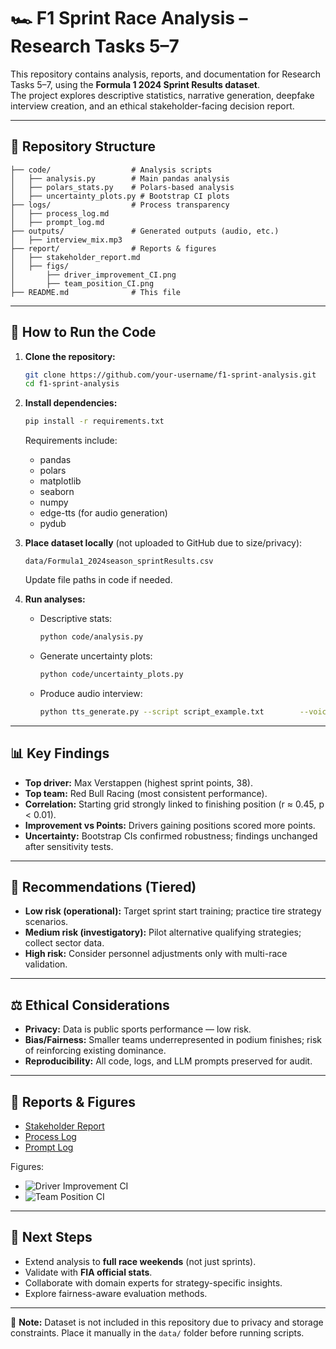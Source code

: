 # 🏎️ F1 Sprint Race Analysis – Research Tasks 5–7

This repository contains analysis, reports, and documentation for Research Tasks 5–7, using the **Formula 1 2024 Sprint Results dataset**.  
The project explores descriptive statistics, narrative generation, deepfake interview creation, and an ethical stakeholder-facing decision report.

---

## 📂 Repository Structure
```
├── code/                  # Analysis scripts
│   ├── analysis.py        # Main pandas analysis
│   ├── polars_stats.py    # Polars-based analysis
│   ├── uncertainty_plots.py # Bootstrap CI plots
├── logs/                  # Process transparency
│   ├── process_log.md
│   ├── prompt_log.md
├── outputs/               # Generated outputs (audio, etc.)
│   ├── interview_mix.mp3
├── report/                # Reports & figures
│   ├── stakeholder_report.md
│   ├── figs/
│       ├── driver_improvement_CI.png
│       ├── team_position_CI.png
├── README.md              # This file
```

---

## 🚀 How to Run the Code

1. **Clone the repository:**
   ```bash
   git clone https://github.com/your-username/f1-sprint-analysis.git
   cd f1-sprint-analysis
   ```

2. **Install dependencies:**
   ```bash
   pip install -r requirements.txt
   ```

   Requirements include:
   - pandas  
   - polars  
   - matplotlib  
   - seaborn  
   - numpy  
   - edge-tts (for audio generation)  
   - pydub  

3. **Place dataset locally** (not uploaded to GitHub due to size/privacy):
   ```
   data/Formula1_2024season_sprintResults.csv
   ```
   Update file paths in code if needed.

4. **Run analyses:**
   - Descriptive stats:
     ```bash
     python code/analysis.py
     ```
   - Generate uncertainty plots:
     ```bash
     python code/uncertainty_plots.py
     ```
   - Produce audio interview:
     ```bash
     python tts_generate.py --script script_example.txt        --voice_a en-US-JennyNeural --voice_b en-GB-RyanNeural        --out outputs/interview_mix.mp3
     ```

---

## 📊 Key Findings
- **Top driver:** Max Verstappen (highest sprint points, 38).  
- **Top team:** Red Bull Racing (most consistent performance).  
- **Correlation:** Starting grid strongly linked to finishing position (r ≈ 0.45, p < 0.01).  
- **Improvement vs Points:** Drivers gaining positions scored more points.  
- **Uncertainty:** Bootstrap CIs confirmed robustness; findings unchanged after sensitivity tests.  

---

## 🎯 Recommendations (Tiered)
- **Low risk (operational):** Target sprint start training; practice tire strategy scenarios.  
- **Medium risk (investigatory):** Pilot alternative qualifying strategies; collect sector data.  
- **High risk:** Consider personnel adjustments only with multi-race validation.  

---

## ⚖️ Ethical Considerations
- **Privacy:** Data is public sports performance — low risk.  
- **Bias/Fairness:** Smaller teams underrepresented in podium finishes; risk of reinforcing existing dominance.  
- **Reproducibility:** All code, logs, and LLM prompts preserved for audit.  

---

## 📑 Reports & Figures
- [Stakeholder Report](report/stakeholder_report.md)  
- [Process Log](logs/process_log.md)  
- [Prompt Log](logs/prompt_log.md)  

Figures:  
- ![Driver Improvement CI](report/figs/driver_improvement_CI.png)  
- ![Team Position CI](report/figs/team_position_CI.png)  

---

## 🔎 Next Steps
- Extend analysis to **full race weekends** (not just sprints).  
- Validate with **FIA official stats**.  
- Collaborate with domain experts for strategy-specific insights.  
- Explore fairness-aware evaluation methods.  

---

📌 **Note:** Dataset is not included in this repository due to privacy and storage constraints. Place it manually in the `data/` folder before running scripts.  
